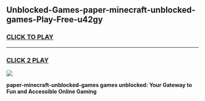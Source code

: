 
## Unblocked-Games-paper-minecraft-unblocked-games-Play-Free-u42gy
<h3>
<a href="https://premium76.site?title=paper-minecraft-unblocked-games&ref=09A">CLICK TO PLAY</a></h3>
<hr>

<h3>
<a href="https://premium76.site?title=paper-minecraft-unblocked-games&ref=09A">CLICK 2 PLAY</a>
  
</h3>

<a href="https://premium76.site?title=paper-minecraft-unblocked-games&ref=09A"><img src="https://clearcache.store/games.png"></a>


**paper-minecraft-unblocked-games games unblocked: Your Gateway to Fun and Accessible Online Gaming**
